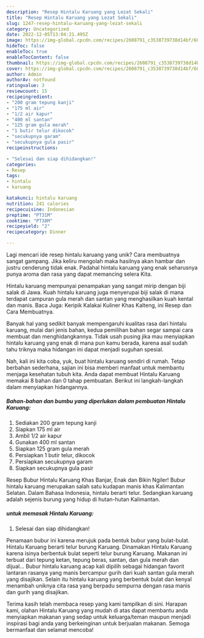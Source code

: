 ```yaml
---
description: "Resep Hintalu Karuang yang Lezat Sekali"
title: "Resep Hintalu Karuang yang Lezat Sekali"
slug: 1247-resep-hintalu-karuang-yang-lezat-sekali
category: Uncategorized
date: 2022-12-05T13:04:21.495Z
image: https://img-global.cpcdn.com/recipes/2608791_c3538739738d14bf/680x482cq70/hintalu-karuang-foto-resep-utama.jpg
hideToc: false
enableToc: true
enableTocContent: false
thumbnail: https://img-global.cpcdn.com/recipes/2608791_c3538739738d14bf/680x482cq70/hintalu-karuang-foto-resep-utama.jpg
cover: https://img-global.cpcdn.com/recipes/2608791_c3538739738d14bf/680x482cq70/hintalu-karuang-foto-resep-utama.jpg
author: Admin
authorAv: notfound
ratingvalue: 3
reviewcount: 15
recipeingredient:
- "200 gram tepung kanji"
- "175 ml air"
- "1/2 air kapur"
- "400 ml santan"
- "125 gram gula merah"
- "1 butir telur dikocok"
- "secukupnya garam"
- "secukupnya gula pasir"
recipeinstructions:

- "Selesai dan siap dihidangkan!"
categories:
- Resep
tags:
- hintalu
- karuang

katakunci: hintalu karuang 
nutrition: 241 calories
recipecuisine: Indonesian
preptime: "PT31M"
cooktime: "PT38M"
recipeyield: "2"
recipecategory: Dinner

---
```





Lagi mencari ide resep hintalu karuang yang unik? Cara membuatnya sangat gampang. Jika keliru mengolah maka hasilnya akan hambar dan justru cenderung tidak enak. Padahal hintalu karuang yang enak seharusnya punya aroma dan rasa yang dapat memancing selera Kita.





Hintalu karuang mempunyai penampakan yang sangat mirip dengan biji salak di Jawa. Kuah hintalu karuang juga menyerupai biji salak di mana terdapat campuran gula merah dan santan yang menghasilkan kuah kental dan manis. Baca Juga: Keripik Kalakai Kuliner Khas Kalteng, ini Resep dan Cara Membuatnya.

Banyak hal yang sedikit banyak mempengaruhi kualitas rasa dari hintalu karuang, mulai dari jenis bahan, kedua pemilihan bahan segar sampai cara membuat dan menghidangkannya. Tidak usah pusing jika mau menyiapkan hintalu karuang yang enak di mana pun kamu berada, karena asal sudah tahu triknya maka hidangan ini dapat menjadi suguhan spesial.






Nah, kali ini kita coba, yuk, buat hintalu karuang sendiri di rumah. Tetap berbahan sederhana, sajian ini bisa memberi manfaat untuk membantu menjaga kesehatan tubuh kita. Anda dapat membuat Hintalu Karuang memakai 8 bahan dan 0 tahap pembuatan. Berikut ini langkah-langkah dalam menyiapkan hidangannya.

<!--inarticleads1-->

##### Bahan-bahan dan bumbu yang diperlukan dalam pembuatan Hintalu Karuang:

1. Sediakan 200 gram tepung kanji
1. Siapkan 175 ml air
1. Ambil 1/2 air kapur
1. Gunakan 400 ml santan
1. Siapkan 125 gram gula merah
1. Persiapkan 1 butir telur, dikocok
1. Persiapkan secukupnya garam
1. Siapkan secukupnya gula pasir


Resep Bubur Hintalu Karuang Khas Banjar, Enak dan Bikin Ngiler! Bubur hintalu karuang merupakan salah satu kudapan manis khas Kalimantan Selatan. Dalam Bahasa Indonesia, hintalu berarti telur. Sedangkan karuang adalah sejenis burung yang hidup di hutan-hutan Kalimantan. 

<!--inarticleads2-->

#####  untuk memasak Hintalu Karuang:


1. Selesai dan siap dihidangkan!

Penamaan bubur ini karena merujuk pada bentuk bubur yang bulat-bulat. Hintalu Karuang berarti telur burung Karuang. Dinamakan Hintalu Karuang karena isinya berbentuk bulat seperti telur burung Karuang. Makanan ini terbuat dari tepung ketan, tepung beras, santan, dan gula merah dan dijual… Bubur hintalu karuang acap kali dipilih sebagai hidangan favorit lantaran rasanya yang manis bercampur gurih dari kuah santan gula merah yang disajikan. Selain itu hintalu karuang yang berbentuk bulat dan kenyal menambah uniknya cita rasa yang berpadu sempurna dengan rasa manis dan gurih yang disajikan. 

Terima kasih telah membaca resep yang kami tampilkan di sini. Harapan kami, olahan Hintalu Karuang yang mudah di atas dapat membantu anda menyiapkan makanan yang sedap untuk keluarga/teman maupun menjadi inspirasi bagi anda yang berkeinginan untuk berjualan makanan. Semoga bermanfaat dan selamat mencoba!
